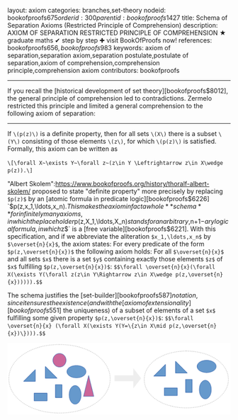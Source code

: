 layout: axiom
categories: branches,set-theory
nodeid: bookofproofs$675
orderid: 300
parentid: bookofproofs$1427
title: Schema of Separation Axioms (Restricted Principle of Comprehension)
description: AXIOM OF SEPARATION RESTRICTED PRINCIPLE OF COMPREHENSION ★ graduate maths ✔ step by step ✚ visit BookOfProofs now!
references: bookofproofs$656,bookofproofs$983
keywords: axiom of separation,separation axiom,separation postulate,postulate of separation,axiom of comprehension,comprehension principle,comprehension axiom
contributors: bookofproofs


---
If you recall the [historical development of set theory][bookofproofs$8012], the general principle of comprehension led to contradictions. Zermelo restricted this principle and limited a general comprehension to the following axiom of separation:

---

If `\(p(z)\)` is a definite property, then for all sets `\(X\)` there is a subset `\(Y\)` consisting of those elements `\(z\)`, for which `\(p(z)\)` is satisfied. Formally, this axiom can be written as

`\[\forall X~\exists Y~\forall z~(z\in Y \Leftrightarrow z\in X\wedge p(z)).\]`

"Albert Skolem":https://www.bookofproofs.org/history/thoralf-albert-skolem/ proposed to state "definite property" more precisely by replacing `$p(z)$` by an [atomic formula in predicate logic][bookofproofs$6226] `$p(z,x_1,\ldots,x_n).$` This makes the axiom in fact a whole **schema**  for infinitely many axioms, in which the placeholder `$p(z,X_1,\ldots,X_n)$` stands for an arbitrary, `$n+1$`-ary logical formula, in which `$z$` is a [free variable][bookofproofs$6221]. With this specification, and if we abbreviate the aliteration `$x_1,\ldots,x_n$` by `$\overset{n}{x}$`, the axiom states: For every predicate of the form `$p(z,\overset{n}{x})$` the following axiom holds: For all `$\overset{n}{x}$` and all sets `$x$` there is a set `$y$` containing exactly those elements `$z$` of `$x$` fulfilling `$p(z,\overset{n}{x})$`: `$$\forall \overset{n}{x}(\forall X(\exists Y(\forall z(z\in Y\Rightarrow z\in X\wedge p(z,\overset{n}{x}))))).$$`
 
The schema justifies the [set-builder][bookofproofs$587] notation, since it ensures the existence (and with the [axiom of extensionality][bookofproofs$551] the uniqueness) of a subset of elements of a set `$x$` fulfilling some given property `$p(z,\overset{n}{x})$`:
`$$\forall \overset{n}{x} (\forall X(\exists Y(Y=\{z\in X\mid p(z,\overset{n}{x})\}))).$$` 


![axiomseparation](https://github.com/bookofproofs/bookofproofs.github.io/blob/main/_sources/_assets/images/examples/axiomseparation.png?raw=true)

